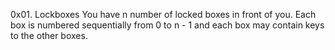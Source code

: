0x01. Lockboxes
You have n number of locked boxes in front of you. Each box is numbered sequentially from 0 to n - 1 and each box may contain keys to the other boxes.
